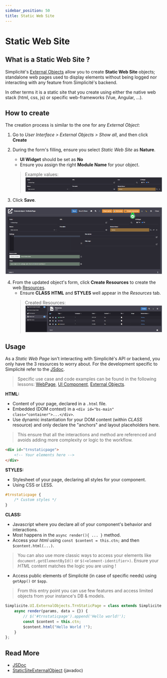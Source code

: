 ```yaml
---
sidebar_position: 50
title: Static Web Site
---
```


# Static Web Site

## What is a Static Web Site ?

Simplicité's [External Objects](/platform/userinterface/externalobjects/basic) allow you to create **Static Web Site** objects; standalone web pages used to display elements without being logged nor interacting with any feature from Simplicité's backend.

In other terms it is a static site that you create using either the native web stack (html, css, js) or specific web-frameworks (Vue, Angular, ...).

## How to create

The creation process is similar to the one for any *External Object*:

1. Go to *User Interface > External Objects > Show all*, and then click **Create**

2. During the form's filling, ensure you select *Static Web Site* as **Nature**.
    - **UI Widget** should be set as **No**
    - Ensure you assign the right **Module Name** for your object.
    > Example values:
    > ![](img/staticsite/staticsite_createform.png)

3. Click **Save**.


![](img/staticsite/staticsite_createresources.png)

4. From the updated object's form, click **Create Resources** to create the web [Resources](/platform/userinterface/resources).
    - Ensure **CLASS** **HTML** and **STYLES** well appear in the *Resources* tab.
    > Created Resources:
    > ![](img/staticsite/staticsite_resources.png)

## Usage

As a *Static Web Page* isn't interacting with Simplicité's API or backend, you only have the 3 resources to worry about. For the development specific to Simplicité refer to the [JSdoc](https://platform.simplicite.io/current/jsdoc/global.html).

> Specific use case and code examples can be found in the following lessons: [WebPage](/platform/userinterface/externalobjects/webpage), [UI Component](/platform/userinterface/externalobjects/uicomponent), [External Objects](/platform/userinterface/externalobjects/basic).

**HTML:**
- Content of your page, declared in a `.html` file.
- Embedded (DOM context) in a `<div id="bs-main" class="container">...</div>`.
- Use dynamic instantiation for your DOM content (within *CLASS* resource) and only declare the "anchors" and layout placeholders here.
> This ensure that all the interactions and method are referenced and avoids adding more complexity or logic to the workflow.

```html
<div id="trnstaticpage">
    <!-- Your elements here -->
</div>
```

**STYLES:**
- Stylesheet of your page, declaring all styles for your component.
- Using CSS or LESS.

```css
#trnstaticpage {
	/* Custom styles */
}
```

**CLASS:**
- Javascript where you declare all of your component's behavior and interactions.
- Most happens in the `async render(){ ... }` method.
- Access your *html* using `const $content = this.ctn;` and then `$content.html(...)`.
> You can also use more classic ways to access your elements like `document.getElementById()` or `$(<element-identifier>)`. Ensure your *HTML* content matches the logic you are using !
- Access public elements of Simplicité (in case of specific needs) using `getApp()` or `$app`.
> From this entry point you can use few features and access limited objects from your instance's DB & models.

```javascript
Simplicite.UI.ExternalObjects.TrnStaticPage = class extends Simplicite.UI.ExternalObject {
	async render(params, data = {}) {
		// $('#trnstaticpage').append('Hello world!');
        const $content = this.ctn;
        $content.html("Hello World !");
	}
};
```

## Read More

- [JSDoc](https://platform.simplicite.io/current/jsdoc/global.html)
- [StaticSiteExternalObject](https://platform.simplicite.io/current/javadoc/com/simplicite/webapp/web/StaticSiteExternalObject.html) (javadoc)